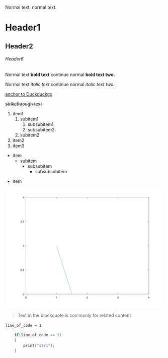 <!-- 
    Basic syntax
-->

<!-- #T# normal text is written without any special syxtax -->
Normal text, normal text.

<!-- #T# headers start with the hash symbol, up to 6 -->
# Header1
## Header2
###### Header6

<!-- #T# bold text is written within double asterisks or double underscore -->
Normal text **bold text** continue normal __bold text two.__

<!-- #T# italic text is written within single asterisks or single underscore -->
Normal text *italic text* continue normal _italic text two._

<!-- #T# create anchors to links -->
<!-- # [anchor_text1](hyperlink1) -->
[anchor to Duckduckgo](https://duckduckgo.com/)

<!-- #T# strikethrough text is written within double tildes -->
~~strikethrough text~~

<!-- #T# make ordered lists with any number and a dot -->
1. item1
    1. subitem1
        1. subsubitem1
        1. subsubitem2
    1. subitem2
1. item2
1. item3

<!-- #T# make unordered lists with asterisks, plus or minus -->
* item
    + subitem
        - subsubitem
            * subsubsubitem
+ item

<!-- #T# embed images with an anchor but starting with an exclamation mark -->
<!-- # ![image_anchor_text1](image_location1) -->
![image1](../../Octave/S1_Basic/S1_08_B__Aux01.svg)

<!-- #T# create a blockquote by starting each line in the block with the greater than symbol -->
> Text in the blockquote is
> commonly for related content

<!-- #T# one liner code goes within backticks -->
`line_of_code = 1`

<!-- #T# fence multi line code within 3 backticks -->
```C
    if(line_of_code == 1)
    {
        print("str1");
    }
```